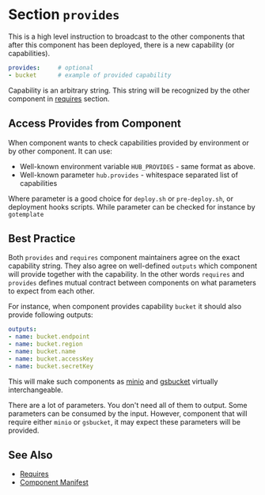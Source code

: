 # Section `provides`

This is a high level instruction to broadcast to the other components that after this component has been deployed, there is a new capability (or capabilities).

```yaml
provides:     # optional
- bucket      # example of provided capability
```

Capability is an arbitrary string. This string will be recognized by the other component in [requires](../requires) section.

## Access Provides from Component

When component wants to check capabilities provided by environment or by other component. It can use:

- Well-known environment variable `HUB_PROVIDES` - same format as above.
- Well-known parameter `hub.provides` - whitespace separated list of capabilities

Where parameter is a good choice for `deploy.sh` or `pre-deploy.sh`, or deployment hooks scripts. While parameter can be checked for instance by `gotemplate`

## Best Practice

Both `provides` and `requires` component maintainers agree on the exact capability string. They also agree on well-defined `outputs` which component will provide together with the capability. In the other words `requires` and `provides` defines mutual contract between components on what parameters to expect from each other.

For instance, when component provides capability `bucket` it should also provide following outputs:

```yaml
outputs:
- name: bucket.endpoint
- name: bucket.region
- name: bucket.name
- name: bucket.accessKey
- name: bucket.secretKey
```

This will make such components as [minio](https://github.com/epam/hub-kubeflow-components/tree/main/minio) and [gsbucket](https://github.com/epam/hub-google-components/tree/develop/gsbucket) virtually interchangeable.

There are a lot of parameters. You don't need all of them to output. Some parameters can be consumed by the input. However, component that will require either `minio` or `gsbucket`, it may expect these parameters will be provided.

## See Also

* [Requires](../requires)
* [Component Manifest](../)
